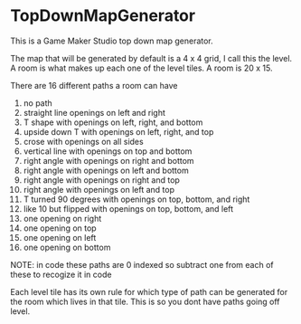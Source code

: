 <h1>TopDownMapGenerator</h1>
This is a Game Maker Studio top down map generator. 

The map that will be generated by default is a 4 x 4 grid, I call this the level. A room is what makes up each one of the level tiles. A room is 20 x 15. 

There are 16 different paths a room can have
<ol>
<li>no path</li>
<li>straight line openings on left and right</li>
<li>T shape with openings on left, right, and bottom</li>
<li>upside down T with openings on left, right, and top</li>
<li>crose with openings on all sides</li>
<li>vertical line with openings on top and bottom</li>
<li>right angle with openings on right and bottom</li>
<li>right angle with openings on left and bottom</li>
<li>right angle with openings on right and top</li>
<li>right angle with openings on left and top</li>
<li>T turned 90 degrees with openings on top, bottom, and right</li>
<li>like 10 but flipped with openings on top, bottom, and left</li>
<li>one opening on right</li>
<li>one opening on top</li>
<li>one opening on left</li>
<li>one opening on bottom</li>
</ol>
NOTE: in code these paths are 0 indexed so subtract one from each of these to recogize it in code

<p>Each level tile has its own rule for which type of path can be generated for the room which lives in that tile. This is so you dont have paths going off level.</p>
